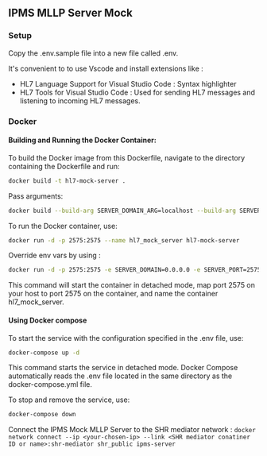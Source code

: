 ## IPMS MLLP Server Mock

### Setup

Copy the .env.sample file into a new file called .env.

It's convenient to to use Vscode and install extensions like : 
- HL7 Language Support for Visual Studio Code : Syntax highlighter
- HL7 Tools for Visual Studio Code : Used for sending HL7 messages and listening to incoming HL7 messages.

### Docker 

#### Building and Running the Docker Container:

To build the Docker image from this Dockerfile, navigate to the directory containing the Dockerfile and run:

```bash
docker build -t hl7-mock-server .
```
Pass arguments: 

```bash
docker build --build-arg SERVER_DOMAIN_ARG=localhost --build-arg SERVER_PORT_ARG=2575 -t hl7-mock-server .
```

To run the Docker container, use:

```bash
docker run -d -p 2575:2575 --name hl7_mock_server hl7-mock-server
```

Override env vars by using :
```bash
docker run -d -p 2575:2575 -e SERVER_DOMAIN=0.0.0.0 -e SERVER_PORT=2575 --name hl7_mock_server hl7-mock-server
```

This command will start the container in detached mode, map port 2575 on your host to port 2575 on the container, and name the container hl7_mock_server.

#### Using Docker compose

To start the service with the configuration specified in the .env file, use:

```bash
docker-compose up -d
```

This command starts the service in detached mode. Docker Compose automatically reads the .env file located in the same directory as the docker-compose.yml file.

To stop and remove the service, use:

```bash
docker-compose down
```

Connect the IPMS Mock MLLP Server to the SHR mediator network : `docker network connect --ip <your-chosen-ip> --link <SHR mediator conatiner ID or name>:shr-mediator shr_public ipms-server`
